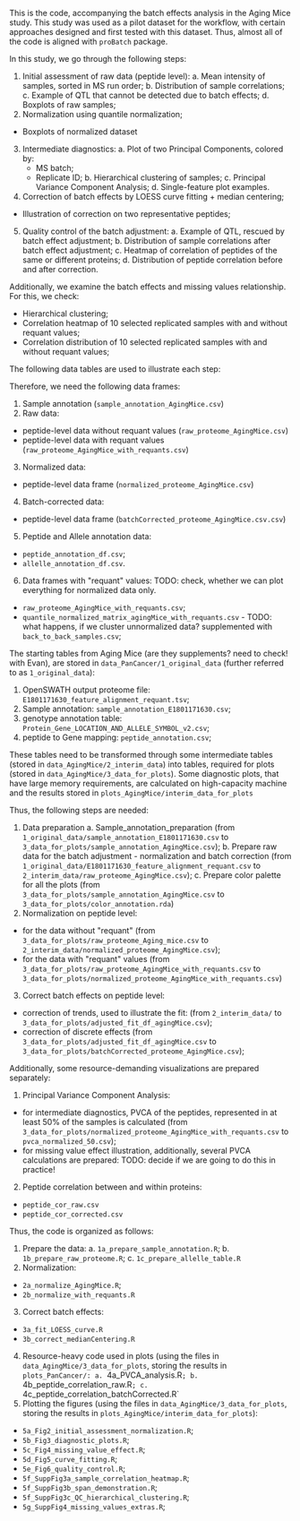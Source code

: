 This is the code, accompanying the batch effects analysis in the Aging Mice study.
This study was used as a pilot dataset for the workflow, with certain approaches 
designed and first tested with this dataset. Thus, almost all of the code is aligned
with `proBatch` package.

In this study, we go through the following steps:
1) Initial assessment of raw data (peptide level): 
  a. Mean intensity of samples, sorted in MS run order;
  b. Distribution of sample correlations;
  c. Example of QTL that cannot be detected due to batch effects;
  d. Boxplots of raw samples;
2) Normalization using quantile normalization;
  - Boxplots of normalized dataset
3) Intermediate diagnostics:
  a. Plot of two Principal Components, colored by:
    - MS batch;
    - Replicate ID;
  b. Hierarchical clustering of samples;
  c. Principal Variance Component Analysis;
  d. Single-feature plot examples.
4) Correction of batch effects by LOESS curve fitting + median centering;
  - Illustration of correction on two representative peptides;
5) Quality control of the batch adjustment:
  a. Example of QTL, rescued by batch effect adjustment;
  b. Distribution of sample correlations after batch effect adjustment;
  c. Heatmap of correlation of peptides of the same or different proteins;
  d. Distribution of peptide correlation before and after correction.
  
Additionally, we examine the batch effects and missing values relationship. For this, we check:
  - Hierarchical clustering;
  - Correlation heatmap of 10 selected replicated samples with and without requant values;
  - Correlation distribution of 10 selected replicated samples with and without requant values;

The following data tables are used to illustrate each step:

Therefore, we need the following data frames:
1) Sample annotation (`sample_annotation_AgingMice.csv`)
2) Raw data:
  - peptide-level data without requant values (`raw_proteome_AgingMice.csv`)
  - peptide-level data with requant values (`raw_proteome_AgingMice_with_requants.csv`)
3) Normalized data:
  - peptide-level data frame (`normalized_proteome_AgingMice.csv`)
4) Batch-corrected data:
  - peptide-level data frame (`batchCorrected_proteome_AgingMice.csv.csv`)
5) Peptide and Allele annotation data:
  - `peptide_annotation_df.csv`;
  - `allelle_annotation_df.csv`.
6) Data frames with "requant" values: TODO: check, whether we can plot everything for normalized data only.
- `raw_proteome_AgingMice_with_requants.csv`;
- `quantile_normalized_matrix_agingMice_with_requants.csv` - TODO: what happens, if we cluster unnormalized data?
supplemented with `back_to_back_samples.csv`;

The starting tables from Aging Mice (are they supplements? need to check! with Evan),
are stored in `data_PanCancer/1_original_data` (further referred to as `1_original_data`):
1) OpenSWATH output proteome file: `E1801171630_feature_alignment_requant.tsv`;
2) Sample annotation: `sample_annotation_E1801171630.csv`;
3) genotype annotation table: `Protein_Gene_LOCATION_AND_ALLELE_SYMBOL_v2.csv`;
4) peptide to Gene mapping: `peptide_annotation.csv`;

These tables need to be transformed through some intermediate tables (stored in 
`data_AgingMice/2_interim_data`) into tables, required for plots (stored in `data_AgingMice/3_data_for_plots`). 
Some diagnostic plots, that have large memory requirements,
are calculated on high-capacity machine and the results stored in `plots_AgingMice/interim_data_for_plots`


Thus, the following steps are needed:
1) Data preparation
  a.  Sample_annotation_preparation (from `1_original_data/sample_annotation_E1801171630.csv` to
  `3_data_for_plots/sample_annotation_AgingMice.csv`);
  b. Prepare raw data for the batch adjustment - normalization and batch correction (from `1_original_data/E1801171630_feature_alignment_requant.csv` to `2_interim_data/raw_proteome_AgingMice.csv`);
  c. Prepare color palette for all the plots (from `3_data_for_plots/sample_annotation_AgingMice.csv` to `3_data_for_plots/color_annotation.rda`)
2) Normalization on peptide level: 
  - for the data without "requant" (from `3_data_for_plots/raw_proteome_Aging_mice.csv` to `2_interim_data/normalized_proteome_AgingMice.csv`);
  - for the data with "requant" values (from `3_data_for_plots/raw_proteome_AgingMice_with_requants.csv` to `3_data_for_plots/normalized_proteome_AgingMice_with_requants.csv`)
3) Correct batch effects on peptide level: 
  - correction of trends, used to illustrate the fit: (from `2_interim_data/` to `3_data_for_plots/adjusted_fit_df_agingMice.csv`);
  - correction of discrete effects (from `3_data_for_plots/adjusted_fit_df_agingMice.csv` to `3_data_for_plots/batchCorrected_proteome_AgingMice.csv`);

Additionally, some resource-demanding visualizations are prepared separately:
1) Principal Variance Component Analysis:
  - for intermediate diagnostics, PVCA of the peptides, represented in at least 
  50\% of the samples is calculated (from `3_data_for_plots/normalized_proteome_AgingMice_with_requants.csv` to `pvca_normalized_50.csv`);
  - for missing value effect illustration, additionally, several PVCA calculations are prepared:
  TODO: decide if we are going to do this in practice!
2) Peptide correlation between and within proteins:
 - `peptide_cor_raw.csv`
 - `peptide_cor_corrected.csv`


Thus, the code is organized as follows:
1) Prepare the data:
  a. `1a_prepare_sample_annotation.R`;
  b. `1b_prepare_raw_proteome.R`;
  c. `1c_prepare_allelle_table.R`
2) Normalization:
  - `2a_normalize_AgingMice.R`;
  - `2b_normalize_with_requants.R`
3) Correct batch effects:
  - `3a_fit_LOESS_curve.R`
  - `3b_correct_medianCentering.R`
4) Resource-heavy code used in plots (using the files 
in `data_AgingMice/3_data_for_plots`, storing the results in `plots_PanCancer/:
  a. `4a_PVCA_analysis.R`;
  b. `4b_peptide_correlation_raw.R`;
  c. `4c_peptide_correlation_batchCorrected.R`
5) Plotting the figures (using the files 
in `data_AgingMice/3_data_for_plots`, storing the results in `plots_AgingMice/interim_data_for_plots`):
 - `5a_Fig2_initial_assessment_normalization.R`;
 - `5b_Fig3_diagnostic_plots.R`;
 - `5c_Fig4_missing_value_effect.R`;
 - `5d_Fig5_curve_fitting.R`;
 - `5e_Fig6_quality_control.R`;
 - `5f_SuppFig3a_sample_correlation_heatmap.R`;
 - `5f_SuppFig3b_span_demonstration.R`;
 - `5f_SuppFig3c_QC_hierarchical_clustering.R`; 
 - `5g_SuppFig4_missing_values_extras.R`;
